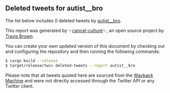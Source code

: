 ## Deleted tweets for autist__bro

The list below includes 0 deleted tweets by
[autist__bro](https://twitter.com/autist__bro).



This report was generated by ✨[cancel-culture](https://github.com/travisbrown/cancel-culture)✨,
an open source project by [Travis Brown](https://twitter.com/travisbrown).

You can create your own updated version of this document by checking out and configuring the
repository and then running the following commands:

```bash
$ cargo build --release
$ target/release/twcc deleted-tweets --report autist__bro
```

Please note that all tweets quoted here are sourced from the
[Wayback Machine](https://web.archive.org) and were not directly accessed through the Twitter API or
any Twitter client.


